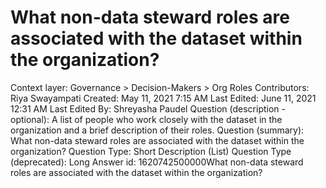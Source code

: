 # What non-data steward roles are associated with the dataset within the organization?

Context layer: Governance > Decision-Makers > Org Roles
Contributors: Riya Swayampati
Created: May 11, 2021 7:15 AM
Last Edited: June 11, 2021 12:31 AM
Last Edited By: Shreyasha Paudel
Question (description - optional): A list of people who work closely with the dataset in the organization and a brief description of their roles. 
Question (summary): What non-data steward roles are associated with the dataset within the organization?
Question Type: Short Description (List)
Question Type (deprecated): Long Answer
id: 1620742500000What non-data steward roles are associated with the dataset within the organization?
